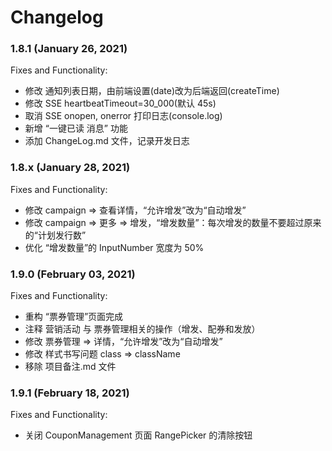 # Changelog

### 1.8.1 (January 26, 2021)

Fixes and Functionality:

- 修改 通知列表日期，由前端设置(date)改为后端返回(createTime)
- 修改 SSE heartbeatTimeout=30_000(默认 45s)
- 取消 SSE onopen, onerror 打印日志(console.log)
- 新增 “一键已读 消息” 功能
- 添加 ChangeLog.md 文件，记录开发日志

### 1.8.x (January 28, 2021)

Fixes and Functionality:

- 修改 campaign => 查看详情，“允许增发”改为“自动增发”
- 修改 campaign => 更多 => 增发，“增发数量”：每次增发的数量不要超过原来的“计划发行数”
- 优化 “增发数量”的 InputNumber 宽度为 50%

### 1.9.0 (February 03, 2021)

Fixes and Functionality:

- 重构 “票券管理”页面完成
- 注释 营销活动 与 票券管理相关的操作（增发、配券和发放）
- 修改 票券管理 => 详情，“允许增发”改为“自动增发”
- 修改 样式书写问题 class => className
- 移除 项目备注.md 文件

### 1.9.1 (February 18, 2021)

Fixes and Functionality:

- 关闭 CouponManagement 页面 RangePicker 的清除按钮
